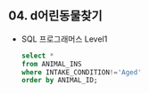 ## 04. d어린동물찾기 

- SQL 프로그래머스 Level1

  

  ```sql
  select *
  from ANIMAL_INS
  where INTAKE_CONDITION!='Aged'
  order by ANIMAL_ID;
  ```
  
  